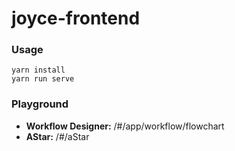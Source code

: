 # joyce-frontend

### Usage

``` shell
yarn install
yarn run serve
```

### Playground

- **Workflow Designer:** /#/app/workflow/flowchart
- **AStar:** /#/aStar
